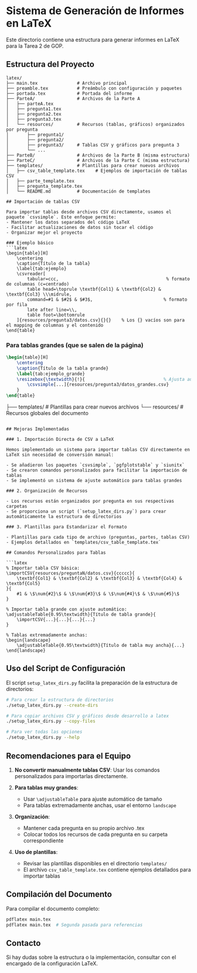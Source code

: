 # Sistema de Generación de Informes en LaTeX

Este directorio contiene una estructura para generar informes en LaTeX para la Tarea 2 de GOP.

## Estructura del Proyecto

````
latex/
├── main.tex               # Archivo principal
├── preamble.tex           # Preámbulo con configuración y paquetes
├── portada.tex            # Portada del informe
├── ParteA/                # Archivos de la Parte A
│   ├── parteA.tex
│   ├── pregunta1.tex
│   ├── pregunta2.tex
│   ├── pregunta3.tex
│   └── resources/         # Recursos (tablas, gráficos) organizados por pregunta
│       ├── pregunta1/
│       ├── pregunta2/
│       ├── pregunta3/     # Tablas CSV y gráficos para pregunta 3
│       └── ...
├── ParteB/                # Archivos de la Parte B (misma estructura)
├── ParteC/                # Archivos de la Parte C (misma estructura)
├── templates/             # Plantillas para crear nuevos archivos
│   ├── csv_table_template.tex    # Ejemplos de importación de tablas CSV
│   ├── parte_template.tex
│   ├── pregunta_template.tex
│   └── README.md          # Documentación de templates

## Importación de tablas CSV

Para importar tablas desde archivos CSV directamente, usamos el paquete `csvsimple`. Este enfoque permite:
- Mantener los datos separados del código LaTeX
- Facilitar actualizaciones de datos sin tocar el código
- Organizar mejor el proyecto

### Ejemplo básico
```latex
\begin{table}[H]
    \centering
    \caption{Título de la tabla}
    \label{tab:ejemplo}
    \csvreader[
        tabular=ccc,                                         % formato de columnas (c=centrado)
        table head=\toprule \textbf{Col1} & \textbf{Col2} & \textbf{Col3} \\\midrule,
        command=#1 & $#2$ & $#3$,                           % formato por fila
        late after line=\\,
        table foot=\bottomrule
    ]{resources/pregunta3/datos.csv}{}{}    % Los {} vacíos son para el mapping de columnas y el contenido
\end{table}
````

### Para tablas grandes (que se salen de la página)

```latex
\begin{table}[H]
    \centering
    \caption{Título de la tabla grande}
    \label{tab:ejemplo_grande}
    \resizebox{\textwidth}{!}{                              % Ajusta automáticamente
        \csvsimple[...]{resources/pregunta3/datos_grandes.csv}
    }
\end{table}
```

├── templates/ # Plantillas para crear nuevos archivos
└── resources/ # Recursos globales del documento

````

## Mejoras Implementadas

### 1. Importación Directa de CSV a LaTeX

Hemos implementado un sistema para importar tablas CSV directamente en LaTeX sin necesidad de conversión manual:

- Se añadieron los paquetes `csvsimple`, `pgfplotstable` y `siunitx`
- Se crearon comandos personalizados para facilitar la importación de tablas
- Se implementó un sistema de ajuste automático para tablas grandes

### 2. Organización de Recursos

- Los recursos están organizados por pregunta en sus respectivas carpetas
- Se proporciona un script (`setup_latex_dirs.py`) para crear automáticamente la estructura de directorios

### 3. Plantillas para Estandarizar el Formato

- Plantillas para cada tipo de archivo (preguntas, partes, tablas CSV)
- Ejemplos detallados en `templates/csv_table_template.tex`

## Comandos Personalizados para Tablas

```latex
% Importar tabla CSV básica:
\importCSV{resources/preguntaN/datos.csv}{ccccc}{
    \textbf{Col1} & \textbf{Col2} & \textbf{Col3} & \textbf{Col4} & \textbf{Col5}
}{
    #1 & \$\num{#2}\$ & \$\num{#3}\$ & \$\num{#4}\$ & \$\num{#5}\$
}

% Importar tabla grande con ajuste automático:
\adjustableTable{0.95\textwidth}{Título de tabla grande}{
    \importCSV{...}{...}{...}{...}
}

% Tablas extremadamente anchas:
\begin{landscape}
    \adjustableTable{0.95\textwidth}{Título de tabla muy ancha}{...}
\end{landscape}
````

## Uso del Script de Configuración

El script `setup_latex_dirs.py` facilita la preparación de la estructura de directorios:

```bash
# Para crear la estructura de directorios
./setup_latex_dirs.py --create-dirs

# Para copiar archivos CSV y gráficos desde desarrollo a latex
./setup_latex_dirs.py --copy-files

# Para ver todas las opciones
./setup_latex_dirs.py --help
```

## Recomendaciones para el Equipo

1. **No convertir manualmente tablas CSV**: Usar los comandos personalizados para importarlas directamente.

2. **Para tablas muy grandes**:

   - Usar `\adjustableTable` para ajuste automático de tamaño
   - Para tablas extremadamente anchas, usar el entorno `landscape`

3. **Organización**:

   - Mantener cada pregunta en su propio archivo .tex
   - Colocar todos los recursos de cada pregunta en su carpeta correspondiente

4. **Uso de plantillas**:
   - Revisar las plantillas disponibles en el directorio `templates/`
   - El archivo `csv_table_template.tex` contiene ejemplos detallados para importar tablas

## Compilación del Documento

Para compilar el documento completo:

```bash
pdflatex main.tex
pdflatex main.tex  # Segunda pasada para referencias
```

## Contacto

Si hay dudas sobre la estructura o la implementación, consultar con el encargado de la configuración LaTeX.
